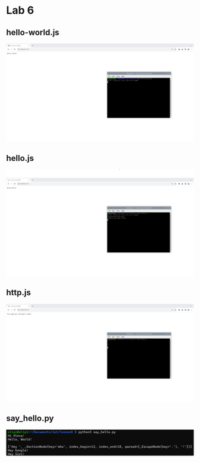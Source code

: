 # Lab 6

## hello-world.js
![image](Images/Lab6_hello-world.png)

## hello.js
![image](Images/Lab6_hello.png)

## http.js
![image](Images/Lab6_http.png)

## say_hello.py
![image](Images/Lab6_pystache.png)
